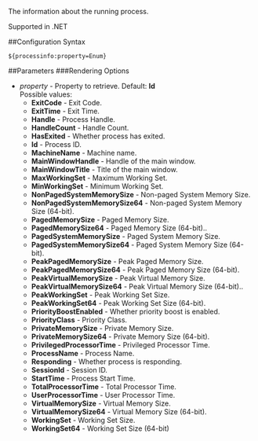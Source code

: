 The information about the running process. 

Supported in .NET

##Configuration Syntax
```
${processinfo:property=Enum}
```

##Parameters
###Rendering Options
* _property_ - Property to retrieve. Default: **Id**  
  Possible values:  
  * **ExitCode** - Exit Code.
  * **ExitTime** - Exit Time.
  * **Handle** - Process Handle.
  * **HandleCount** - Handle Count.
  * **HasExited** - Whether process has exited.
  * **Id** - Process ID.
  * **MachineName** - Machine name.
  * **MainWindowHandle** - Handle of the main window.
  * **MainWindowTitle** - Title of the main window.
  * **MaxWorkingSet** - Maximum Working Set.
  * **MinWorkingSet** - Minimum Working Set.
  * **NonPagedSystemMemorySize** - Non-paged System Memory Size.
  * **NonPagedSystemMemorySize64** - Non-paged System Memory Size (64-bit).
  * **PagedMemorySize** - Paged Memory Size.
  * **PagedMemorySize64** - Paged Memory Size (64-bit)..
  * **PagedSystemMemorySize** - Paged System Memory Size.
  * **PagedSystemMemorySize64** - Paged System Memory Size (64-bit).
  * **PeakPagedMemorySize** - Peak Paged Memory Size.
  * **PeakPagedMemorySize64** - Peak Paged Memory Size (64-bit).
  * **PeakVirtualMemorySize** - Peak Virtual Memory Size.
  * **PeakVirtualMemorySize64** - Peak Virtual Memory Size (64-bit)..
  * **PeakWorkingSet** - Peak Working Set Size.
  * **PeakWorkingSet64** - Peak Working Set Size (64-bit).
  * **PriorityBoostEnabled** - Whether priority boost is enabled.
  * **PriorityClass** - Priority Class.
  * **PrivateMemorySize** - Private Memory Size.
  * **PrivateMemorySize64** - Private Memory Size (64-bit).
  * **PrivilegedProcessorTime** - Privileged Processor Time.
  * **ProcessName** - Process Name.
  * **Responding** - Whether process is responding.
  * **SessionId** - Session ID.
  * **StartTime** - Process Start Time.
  * **TotalProcessorTime** - Total Processor Time.
  * **UserProcessorTime** - User Processor Time.
  * **VirtualMemorySize** - Virtual Memory Size.
  * **VirtualMemorySize64** - Virtual Memory Size (64-bit).
  * **WorkingSet** - Working Set Size.
  * **WorkingSet64** - Working Set Size (64-bit)
